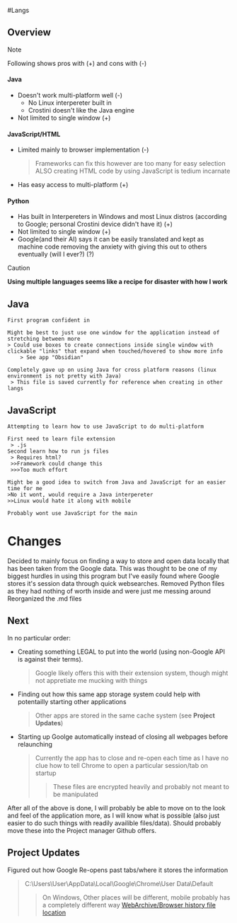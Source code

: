 #Langs
## Overview
> [!NOTE]
> Following shows pros with (+) and cons with (-)
#### Java
   - Doesn't work multi-platform well (-)
     - No Linux interpereter built in 
     - Crostini doesn't like the Java engine
   - Not limited to single window (+)
#### JavaScript/HTML
   - Limited mainly to browser implementation (-)
     >Frameworks can fix this however are too many for easy selection
     >ALSO creating HTML code by using JavaScript is tedium incarnate
   - Has easy access to multi-platform  (+)
#### Python 
   - Has built in Interpereters in Windows and most Linux distros (according to Google; personal Crostini device didn't have it) (+)
   - Not limited to single window (+)
   - Google(and their AI) says it can be easily translated and kept as machine code
   removing the anxiety with giving this out to others eventually (will I ever?) (?)

> [!CAUTION]
> **Using multiple languages seems like a recipe for disaster with how I work**

## Java
    First program confident in

    Might be best to just use one window for the application instead of stretching between more
    > Could use boxes to create connections inside single window with clickable "links" that expand when touched/hovered to show more info
        > See app "Obsidian"

    Completely gave up on using Java for cross platform reasons (linux environment is not pretty with Java)
     > This file is saved currently for reference when creating in other langs


## JavaScript
    Attempting to learn how to use JavaScript to do multi-platform

    First need to learn file extension
     > .js
    Second learn how to run js files
     > Requires html?
     >>Framework could change this
     >>>Too much effort

    Might be a good idea to switch from Java and JavaScript for an easier time for me
    >No it wont, would require a Java interpereter
    >>Linux would hate it along with mobile

    Probably wont use JavaScript for the main 

# Changes
Decided to mainly focus on finding a way to store and open data locally that has been taken from the Google data. This was thought to be one of my biggest hurdles in using this program but I've easily found where Google stores it's session data through quick websearches.
Removed Python files as they had nothing of worth inside and were just me messing around
Reorganized the .md files

## Next
In no particular order: 
* Creating something LEGAL to put into the world (using non-Google API is against their terms).
    > Google likely offers this with their extension system, though might not appretiate me mucking with things 
* Finding out how this same app storage system could help with potentailly starting other applications
    > Other apps are stored in the same cache system (see **Project Updates**)
* Starting up Goolge automatically instead of closing all webpages before relaunching
    > Currently the app has to close and re-open each time as I have no clue how to tell Chrome to open a particular session/tab on startup
    >> These files are encrypted heavily and probably not meant to be manipulated

After all of the above is done, I will probably be able to move on to the look and feel of the application more, as I will know what is possible (also just easier to do such things with readily availible files/data).
Should probably move these into the Project manager Github offers.


## Project Updates
Figured out how Google Re-opens past tabs/where it stores the information
 >C:\Users\User\AppData\Local\Google\Chrome\User Data\Default
 >>On Windows, Other places will be different, mobile probably has a completely different way 
 >>[WebArchive/Browser history file location](http://web.archive.org/web/20201202030319/https://www.foxtonforensics.com/browser-history-examiner/chrome-history-location#:~:text=Chrome%20Searches%20are%20stored%20in)
